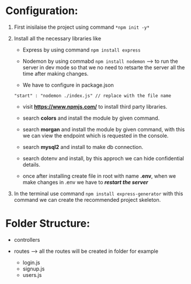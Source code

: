 # Configuration:

1. First inisilaise the project using command `*npm init -y*`

2. Install all the necessary libraries like

   - Express by using command `npm install express`

   - Nodemon by using commabd `npm install nodemon` --> to run the server in dev mode so that we no need to retsarte the server all the time after making changes.

   - We have to configure in package.json

   ```
   "start" : "nodemon ./index.js" // replace with the file name
   ```

   - visit **https://www.npmjs.com/** to install third party libraries.

   - search **colors** and install the module by given command.

   - search **morgan** and install the module by given command, with this we can view the endpoint which is requested in the console.

   - search **mysql2** and install to make db connection.

   - search dotenv and install, by this approch we can hide confidential details.

   - once after installing create file in root with name **.env**, when we make changes in .env we have to **_restart the server_**

3. In the terminal use command `npm install express-generator` with this command we can create the recommended project skeleton.

# Folder Structure:

- controllers

- routes --> all the routes will be created in folder for example
  - login.js
  - signup.js
  - users.js
